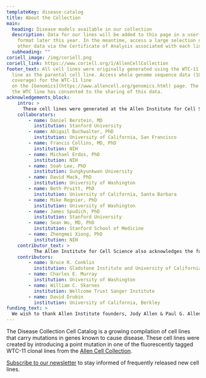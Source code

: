 ```yaml
---
templateKey: disease-catalog
title: About the Collection
main:
  heading: Disease models available in our collection
  description: Data for our lines will be added to this page in a user-friendly
    format later this year. In the meantime, access a large selection of QC and
    other data via the Certificate of Analysis associated with each line.
  subheading: ""
coriell_image: /img/coriell.png
coriell_link: https://www.coriell.org/1/AllenCellCollection
footer_text: All cell lines were originally generated using the WTC-11 hiPS cell
  line as the parental cell line. Access whole genome sequence data (100X
  coverage) for the WTC-11 line
  on the [Genomics](https://www.allencell.org/genomics.html) page. The donor of
  the WTC line has consented to the sharing of this data.
acknowledgements_block:
    intro: >
      These cell lines were generated at the Allen Institute for Cell Science and released to a group of collaborators to perform preliminary studies. We would like to thank the following:
    collaborators:
        - name: Daniel Berstein, MD
          institution: Stanford University
        - name: Abigail Buchwalter, PhD
          institution: University of California, San Francisco
        - name: Francis Collins, MD, PhD
          institution: NIH
        - name: Michael Erdos, PhD
          institution: NIH
        - name: Soah Lee, PhD
          institution: Sungkyunkwan University
        - name: David Mack, PhD
          institution: University of Washington
        - name: Beth Pruitt, PhD
          institution: University of California, Santa Barbara
        - name: Mike Regnier, PhD
          institution: University of Washington
        - name: James Spudich, PhD
          institution: Stanford University
        - name: Sean Wu, MD, PhD
          institution: Stanford School of Medicine
        - name: Zhengmei Xiong, PhD
          institution: NIH
    contributor_text: >
          The Allen Institute for Cell Science also acknowledges the following people for their expertise and support:
    contributors:
        - name: Bruce R. Conklin
          institution: Gladstone Institute and University of California, San Francisco
        - name: Charles E. Murray
          institution: University of Washington
        - name: William C. Skarnes
          institution: Wellcome Trust Sanger Institute
        - name: David Drubin
          institution: University of California, Berkley
funding_text: >
  We wish to thank Allen Institute founders, Jody Allen & Paul G. Allen, for their vision, encouragement, and support.
---
```

The Disease Collection Cell Catalog is a growing compilation of cell lines that carry mutations in genes known to cause disease. These cell lines were created by introducing a point mutation in one of the fluorescently tagged WTC-11 clonal lines from the [Allen Cell Collection](https://www.allencell.org/cell-catalog.html).

[Subscribe to our newsletter](https://www.alleninstitute.org/newsletter) to stay informed of frequently released new cell lines.
